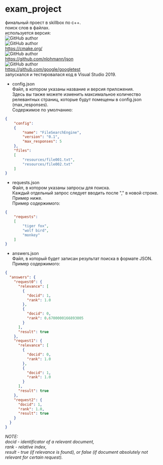 # exam_project
финальный проест в skillbox по с++.<br>
поиск слов в файлах.<br>
используется версия:<br>
![GitHub author](https://img.shields.io/badge/C++-17-005199?style=for-the-badge)<br>
![GitHub author](https://img.shields.io/badge/CMake-3.19-005199?style=for-the-badge)<br>
https://cmake.org/<br>
![GitHub author](https://img.shields.io/badge/JSON-3.10.5-orange?style=for-the-badge)<br>
https://github.com/nlohmann/json<br>
![GitHub author](https://img.shields.io/badge/GTest-1.11.0-green?style=for-the-badge)<br>
https://github.com/google/googletest<br>
запускался и тестировалася код в Visual Studio 2019.<br>

* config.json<br>
Файл, в котором указаны название и версия приложения.<br>
Здесь вы также можете изменить максимальное количество релевантных страниц, которые будут помещены в config.json (max_responses).<br>
Содержимое по умолчанию:<br>
```json
{
    "config": 
    {
        "name": "FileSearchEngine",
        "version": "0.1",
        "max_responses": 5
    },
    "files": 
    [
        "resources/file001.txt",
        "resources/file002.txt"
    ]
}
```

* requests.json<br>
Файл, в котором указаны запросы для поиска.<br>
Каждый отдельный запрос следует вводить после "," в новой строке. Пример ниже.<br>
Пример содержимого:<br>
```json
{
    "requests":
    [
        "tiger fox",
        "wolf bird",
        "monkey"
    ]
}
```
* answers.json<br>
Файл, в который будет записан результат поиска в формате JSON.<br>
Пример содержимого:<br>
```json
{
  "answers": {
    "request0": {
      "relevance": [
        {
          "docid": 1,
          "rank": 1.0
        },
        {
          "docid": 0,
          "rank": 0.6700000166893005
        }
      ],
      "result": true
    },
    "request1": {
      "relevance": [
        {
          "docid": 0,
          "rank": 1.0
        },
        {
          "docid": 1,
          "rank": 1.0
        }
      ],
      "result": true
    },
    "request2": {
      "docid": 1,
      "rank": 1.0,
      "result": true
    }
  }
}
```
<i>NOTE:<br>docid - identificator of a relevant document,<br>rank - relative index,<br>result - true (if relevance is found), or false (if document absolutely not relevant for certain request).</i>
